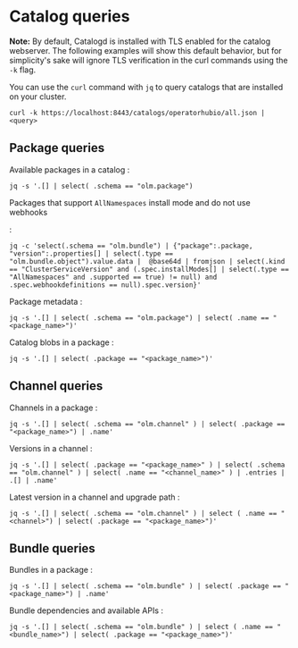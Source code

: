 # Catalog queries

**Note:** By default, Catalogd is installed with TLS enabled for the catalog webserver.
The following examples will show this default behavior, but for simplicity's sake will ignore TLS verification in the curl commands using the `-k` flag.


You can use the `curl` command with `jq` to query catalogs that are installed on your cluster.

``` terminal title="Query syntax"
curl -k https://localhost:8443/catalogs/operatorhubio/all.json | <query>
```



## Package queries

Available packages in a catalog
: 
``` terminal
jq -s '.[] | select( .schema == "olm.package")
```

Packages that support `AllNamespaces` install mode and do not use webhooks

: 
``` terminal
jq -c 'select(.schema == "olm.bundle") | {"package":.package, "version":.properties[] | select(.type == "olm.bundle.object").value.data |  @base64d | fromjson | select(.kind == "ClusterServiceVersion" and (.spec.installModes[] | select(.type == "AllNamespaces" and .supported == true) != null) and .spec.webhookdefinitions == null).spec.version}'
```

Package metadata
: 
``` terminal
jq -s '.[] | select( .schema == "olm.package") | select( .name == "<package_name>")'
```

Catalog blobs in a package
: 
``` terminal
jq -s '.[] | select( .package == "<package_name>")'
```

## Channel queries

Channels in a package
: 
``` terminal
jq -s '.[] | select( .schema == "olm.channel" ) | select( .package == "<package_name>") | .name'
```

Versions in a channel
: 
``` terminal
jq -s '.[] | select( .package == "<package_name>" ) | select( .schema == "olm.channel" ) | select( .name == "<channel_name>" ) | .entries | .[] | .name'
```

Latest version in a channel and upgrade path
: 
``` terminal 
jq -s '.[] | select( .schema == "olm.channel" ) | select ( .name == "<channel>") | select( .package == "<package_name>")'
```

## Bundle queries

Bundles in a package
: 
``` terminal
jq -s '.[] | select( .schema == "olm.bundle" ) | select( .package == "<package_name>") | .name'
```

Bundle dependencies and available APIs
: 
``` terminal
jq -s '.[] | select( .schema == "olm.bundle" ) | select ( .name == "<bundle_name>") | select( .package == "<package_name>")'
```
